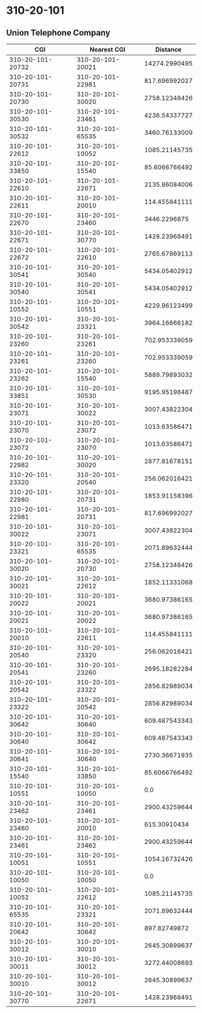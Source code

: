 # 310-20-101
## Union Telephone Company


| CGI | Nearest CGI | Distance |
|-----|-------------|----------|
| 310-20-101-20732 | 310-20-101-20021 | 14274.2990495 |
| 310-20-101-20731 | 310-20-101-22981 | 817.696992027 |
| 310-20-101-20730 | 310-20-101-30020 | 2758.12348426 |
| 310-20-101-30530 | 310-20-101-23461 | 4236.54337727 |
| 310-20-101-30532 | 310-20-101-65535 | 3460.76133009 |
| 310-20-101-22612 | 310-20-101-10052 | 1085.21145735 |
| 310-20-101-33850 | 310-20-101-15540 | 85.6066766492 |
| 310-20-101-22610 | 310-20-101-22671 | 2135.86084006 |
| 310-20-101-22611 | 310-20-101-20010 | 114.455841111 |
| 310-20-101-22670 | 310-20-101-23460 | 3446.2296875 |
| 310-20-101-22671 | 310-20-101-30770 | 1428.23968491 |
| 310-20-101-22672 | 310-20-101-22610 | 2765.67869113 |
| 310-20-101-30541 | 310-20-101-30540 | 5434.05402912 |
| 310-20-101-30540 | 310-20-101-30541 | 5434.05402912 |
| 310-20-101-10552 | 310-20-101-10551 | 4229.96123499 |
| 310-20-101-30542 | 310-20-101-23321 | 3964.16666182 |
| 310-20-101-23260 | 310-20-101-23261 | 702.953339059 |
| 310-20-101-23261 | 310-20-101-23260 | 702.953339059 |
| 310-20-101-23262 | 310-20-101-15540 | 5889.79893032 |
| 310-20-101-33851 | 310-20-101-30530 | 9195.95198487 |
| 310-20-101-23071 | 310-20-101-30022 | 3007.43822304 |
| 310-20-101-23070 | 310-20-101-23072 | 1013.63586471 |
| 310-20-101-23072 | 310-20-101-23070 | 1013.63586471 |
| 310-20-101-22982 | 310-20-101-30020 | 2877.81678151 |
| 310-20-101-23320 | 310-20-101-20540 | 256.062016421 |
| 310-20-101-22980 | 310-20-101-20731 | 1853.91158396 |
| 310-20-101-22981 | 310-20-101-20731 | 817.696992027 |
| 310-20-101-30022 | 310-20-101-23071 | 3007.43822304 |
| 310-20-101-23321 | 310-20-101-65535 | 2071.89632444 |
| 310-20-101-30020 | 310-20-101-20730 | 2758.12348426 |
| 310-20-101-30021 | 310-20-101-22612 | 1852.11331068 |
| 310-20-101-20022 | 310-20-101-20021 | 3680.97386165 |
| 310-20-101-20021 | 310-20-101-20022 | 3680.97386165 |
| 310-20-101-20010 | 310-20-101-22611 | 114.455841111 |
| 310-20-101-20540 | 310-20-101-23320 | 256.062016421 |
| 310-20-101-20541 | 310-20-101-23260 | 2695.18282284 |
| 310-20-101-20542 | 310-20-101-23322 | 2856.82989034 |
| 310-20-101-23322 | 310-20-101-20542 | 2856.82989034 |
| 310-20-101-30642 | 310-20-101-30640 | 609.487543343 |
| 310-20-101-30640 | 310-20-101-30642 | 609.487543343 |
| 310-20-101-30641 | 310-20-101-30640 | 2730.36671935 |
| 310-20-101-15540 | 310-20-101-33850 | 85.6066766492 |
| 310-20-101-10551 | 310-20-101-10050 | 0.0 |
| 310-20-101-23462 | 310-20-101-23461 | 2900.43259644 |
| 310-20-101-23460 | 310-20-101-20010 | 615.30910434 |
| 310-20-101-23461 | 310-20-101-23462 | 2900.43259644 |
| 310-20-101-10051 | 310-20-101-10551 | 1054.16732426 |
| 310-20-101-10050 | 310-20-101-10050 | 0.0 |
| 310-20-101-10052 | 310-20-101-22612 | 1085.21145735 |
| 310-20-101-65535 | 310-20-101-23321 | 2071.89632444 |
| 310-20-101-20642 | 310-20-101-30642 | 897.82749872 |
| 310-20-101-30012 | 310-20-101-30010 | 2645.30899637 |
| 310-20-101-30011 | 310-20-101-30012 | 3272.44008693 |
| 310-20-101-30010 | 310-20-101-30012 | 2645.30899637 |
| 310-20-101-30770 | 310-20-101-22671 | 1428.23968491 |
